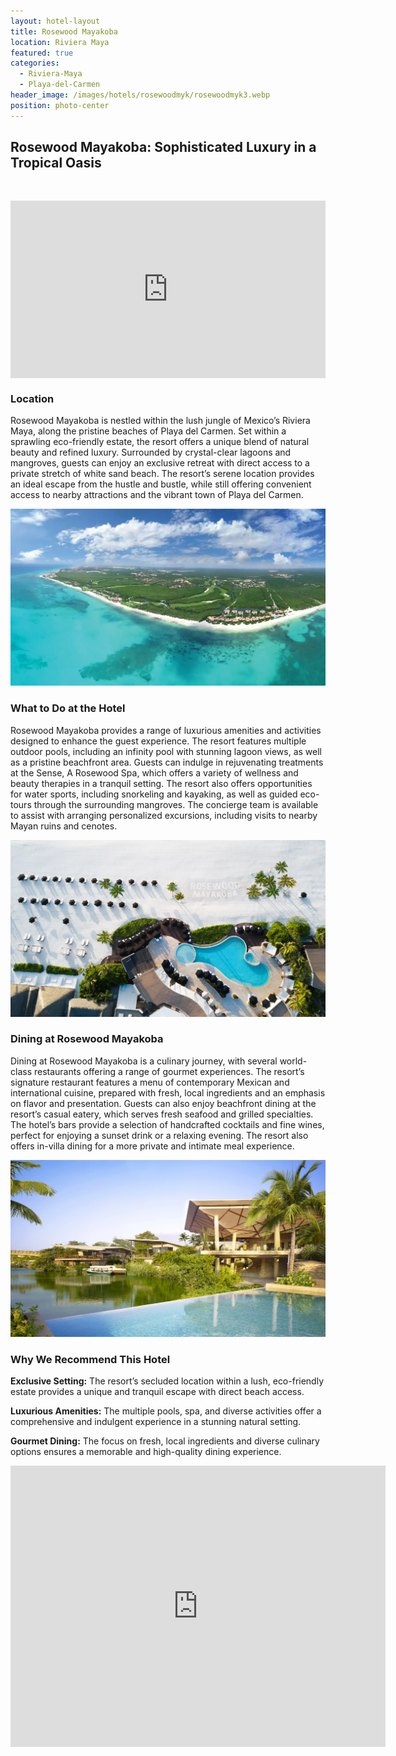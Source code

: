 ```yaml
---
layout: hotel-layout
title: Rosewood Mayakoba
location: Riviera Maya
featured: true
categories:
  - Riviera-Maya
  - Playa-del-Carmen
header_image: /images/hotels/rosewoodmyk/rosewoodmyk3.webp
position: photo-center
---
```

## Rosewood Mayakoba: Sophisticated Luxury in a Tropical Oasis

&nbsp;

<style>.embed-container { position: relative; padding-bottom: 56.25%; height: 0; overflow: hidden; max-width: 100%; } .embed-container iframe, .embed-container object, .embed-container embed { position: absolute; top: 0; left: 0; width: 100%; height: 100%; }</style>

<div class="embed-container"><iframe src="https://www.youtube.com/embed/HA2Dfq-Rttg" frameborder="0" allowfullscreen=""></iframe></div>

### Location

Rosewood Mayakoba is nestled within the lush jungle of Mexico’s Riviera Maya, along the pristine beaches of Playa del Carmen. Set within a sprawling eco-friendly estate, the resort offers a unique blend of natural beauty and refined luxury. Surrounded by crystal-clear lagoons and mangroves, guests can enjoy an exclusive retreat with direct access to a private stretch of white sand beach. The resort’s serene location provides an ideal escape from the hustle and bustle, while still offering convenient access to nearby attractions and the vibrant town of Playa del Carmen.

![](/images/hotels/rosewoodmyk/rosewoodmyk1.webp)

### What to Do at the Hotel

Rosewood Mayakoba provides a range of luxurious amenities and activities designed to enhance the guest experience. The resort features multiple outdoor pools, including an infinity pool with stunning lagoon views, as well as a pristine beachfront area. Guests can indulge in rejuvenating treatments at the Sense, A Rosewood Spa, which offers a variety of wellness and beauty therapies in a tranquil setting. The resort also offers opportunities for water sports, including snorkeling and kayaking, as well as guided eco-tours through the surrounding mangroves. The concierge team is available to assist with arranging personalized excursions, including visits to nearby Mayan ruins and cenotes.

![](/images/hotels/rosewoodmyk/rosewoodmyk2.webp)

### Dining at Rosewood Mayakoba

Dining at Rosewood Mayakoba is a culinary journey, with several world-class restaurants offering a range of gourmet experiences. The resort’s signature restaurant features a menu of contemporary Mexican and international cuisine, prepared with fresh, local ingredients and an emphasis on flavor and presentation. Guests can also enjoy beachfront dining at the resort’s casual eatery, which serves fresh seafood and grilled specialties. The hotel’s bars provide a selection of handcrafted cocktails and fine wines, perfect for enjoying a sunset drink or a relaxing evening. The resort also offers in-villa dining for a more private and intimate meal experience.

![](/images/hotels/rosewoodmyk/rosewoodmyk4.webp)

### Why We Recommend This Hotel

**Exclusive Setting:** The resort’s secluded location within a lush, eco-friendly estate provides a unique and tranquil escape with direct beach access.&nbsp;

**Luxurious Amenities:** The multiple pools, spa, and diverse activities offer a comprehensive and indulgent experience in a stunning natural setting.&nbsp;

**Gourmet Dining:** The focus on fresh, local ingredients and diverse culinary options ensures a memorable and high-quality dining experience.&nbsp;

<div class='map-container center'>

<iframe src="https://www.google.com/maps/embed?pb=!1m18!1m12!1m3!1d3732.5486782718517!2d-87.02271038876201!3d20.687932699317052!2m3!1f0!2f0!3f0!3m2!1i1024!2i768!4f13.1!3m3!1m2!1s0x8f4e6781daaaaaab%3A0xff5f5ab62e58aff4!2sRosewood%20Mayakoba!5e0!3m2!1ses!2smx!4v1723603843917!5m2!1ses!2smx" width="600" height="450" style="border:0;" allowfullscreen="" loading="lazy" referrerpolicy="no-referrer-when-downgrade"></iframe>

</div>
&nbsp;